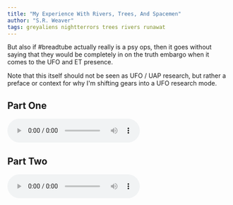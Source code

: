 ```yaml
---
title: "My Experience With Rivers, Trees, And Spacemen"
author: "S.R. Weaver"
tags: greyaliens nightterrors trees rivers runawat
---
```

But also if #breadtube actually really is a psy ops, then it goes without saying that they would be completely in on the truth embargo when it comes to the UFO and ET presence.

Note that this itself should not be seen as UFO / UAP research, but rather a preface or context for why I'm shifting gears into a UFO research mode.

## Part One
<audio controls>
  <source src="https://lwflouisa.github.io/UploadedFairyRadio/Audio/MyExperienceWithTrees.mp3" type="audio/mpeg">
Your browser does not support the audio element.
</audio>

## Part Two
<audio controls>
  <source src="https://lwflouisa.github.io/UploadedFairyRadio/Audio/MyExperienceWithTreesPartTwo.mp3" type="audio/mpeg">
Your browser does not support the audio element.
</audio>
